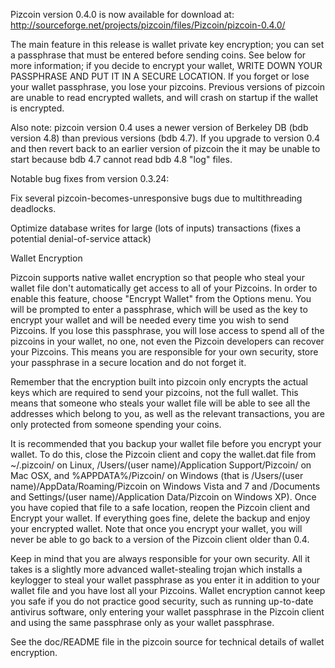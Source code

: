 Pizcoin version 0.4.0 is now available for download at:
http://sourceforge.net/projects/pizcoin/files/Pizcoin/pizcoin-0.4.0/

The main feature in this release is wallet private key encryption;
you can set a passphrase that must be entered before sending coins.
See below for more information; if you decide to encrypt your wallet,
WRITE DOWN YOUR PASSPHRASE AND PUT IT IN A SECURE LOCATION. If you
forget or lose your wallet passphrase, you lose your pizcoins.
Previous versions of pizcoin are unable to read encrypted wallets,
and will crash on startup if the wallet is encrypted.

Also note: pizcoin version 0.4 uses a newer version of Berkeley DB
(bdb version 4.8) than previous versions (bdb 4.7). If you upgrade
to version 0.4 and then revert back to an earlier version of pizcoin
the it may be unable to start because bdb 4.7 cannot read bdb 4.8
"log" files.


Notable bug fixes from version 0.3.24:

Fix several pizcoin-becomes-unresponsive bugs due to multithreading
deadlocks.

Optimize database writes for large (lots of inputs) transactions
(fixes a potential denial-of-service attack)


Wallet Encryption

Pizcoin supports native wallet encryption so that people who steal your
wallet file don't automatically get access to all of your Pizcoins.
In order to enable this feature, choose "Encrypt Wallet" from the
Options menu.  You will be prompted to enter a passphrase, which
will be used as the key to encrypt your wallet and will be needed
every time you wish to send Pizcoins.  If you lose this passphrase,
you will lose access to spend all of the pizcoins in your wallet,
no one, not even the Pizcoin developers can recover your Pizcoins.
This means you are responsible for your own security, store your
passphrase in a secure location and do not forget it.

Remember that the encryption built into pizcoin only encrypts the
actual keys which are required to send your pizcoins, not the full
wallet.  This means that someone who steals your wallet file will
be able to see all the addresses which belong to you, as well as the
relevant transactions, you are only protected from someone spending
your coins.

It is recommended that you backup your wallet file before you
encrypt your wallet.  To do this, close the Pizcoin client and
copy the wallet.dat file from ~/.pizcoin/ on Linux, /Users/(user
name)/Application Support/Pizcoin/ on Mac OSX, and %APPDATA%/Pizcoin/
on Windows (that is /Users/(user name)/AppData/Roaming/Pizcoin on
Windows Vista and 7 and /Documents and Settings/(user name)/Application
Data/Pizcoin on Windows XP).  Once you have copied that file to a
safe location, reopen the Pizcoin client and Encrypt your wallet.
If everything goes fine, delete the backup and enjoy your encrypted
wallet.  Note that once you encrypt your wallet, you will never be
able to go back to a version of the Pizcoin client older than 0.4.

Keep in mind that you are always responsible for your own security.
All it takes is a slightly more advanced wallet-stealing trojan which
installs a keylogger to steal your wallet passphrase as you enter it
in addition to your wallet file and you have lost all your Pizcoins.
Wallet encryption cannot keep you safe if you do not practice
good security, such as running up-to-date antivirus software, only
entering your wallet passphrase in the Pizcoin client and using the
same passphrase only as your wallet passphrase.

See the doc/README file in the pizcoin source for technical details
of wallet encryption.
